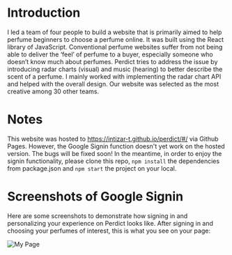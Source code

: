 # Introduction

I led a team of four people to build a website that is primarily aimed to help perfume beginners to choose a perfume online. It was built using the React library of JavaScript. Conventional perfume websites suffer from not being able to deliver the ‘feel’ of perfume to a buyer, especially someone who doesn’t know much about perfumes. Perdict tries to address the issue by introducing radar charts (visual) and music (hearing) to better describe the scent of a perfume. I mainly worked with implementing the radar chart API and helped with the overall design. Our website was selected as the most creative among 30 other teams.

# Notes

This website was hosted to https://intizar-t.github.io/perdict/#/ via Github Pages. However, the Google Signin function doesn't yet work on the hosted version. The bugs will be fixed soon! In the meantime, in order to enjoy the signin functionality, please clone this repo, `npm install` the dependencies from package.json and `npm start` the project on your local.

# Screenshots of Google Signin

Here are some screenshots to demonstrate how signing in and personalizing your experience on Perdict looks like. After signing in and choosing your perfumes of interest, this is what you see on your page:

![My Page](https://drive.google.com/uc?export=view&id=1NTxZKXWv-cuRixgSNPKwyFLADzaTWDP3)
